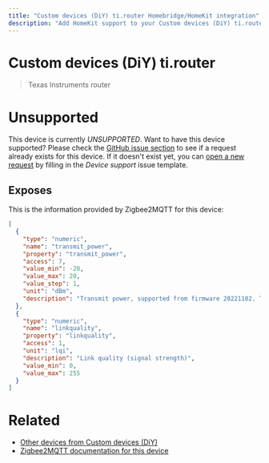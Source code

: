 ```yaml
---
title: "Custom devices (DiY) ti.router Homebridge/HomeKit integration"
description: "Add HomeKit support to your Custom devices (DiY) ti.router, using Homebridge, Zigbee2MQTT and homebridge-z2m."
---
```

<!---
This file has been GENERATED using src/docgen/docgen.ts
DO NOT EDIT THIS FILE MANUALLY!
-->
# Custom devices (DiY) ti.router
> Texas Instruments router


# Unsupported

This device is currently *UNSUPPORTED*.
Want to have this device supported? Please check the [GitHub issue section](https://github.com/itavero/homebridge-z2m/issues?q=ti.router) to see if a request already exists for this device.
If it doesn't exist yet, you can [open a new request](https://github.com/itavero/homebridge-z2m/issues/new?assignees=&labels=enhancement&template=device_support.yml&title=%5BDevice%5D+Custom%20devices%20(DiY)%20ti.router&model=Custom%20devices%20(DiY)%20ti.router&exposes=%5B%0A%20%20%7B%0A%20%20%20%20%22type%22%3A%20%22numeric%22%2C%0A%20%20%20%20%22name%22%3A%20%22transmit_power%22%2C%0A%20%20%20%20%22property%22%3A%20%22transmit_power%22%2C%0A%20%20%20%20%22access%22%3A%207%2C%0A%20%20%20%20%22value_min%22%3A%20-20%2C%0A%20%20%20%20%22value_max%22%3A%2020%2C%0A%20%20%20%20%22value_step%22%3A%201%2C%0A%20%20%20%20%22unit%22%3A%20%22dBm%22%2C%0A%20%20%20%20%22description%22%3A%20%22Transmit%20power%2C%20supported%20from%20firmware%2020221102.%20The%20max%20for%20CC1352%20is%2020%20dBm%20and%205%20dBm%20for%20CC2652%20(any%20higher%20value%20is%20converted%20to%205dBm)%22%0A%20%20%7D%2C%0A%20%20%7B%0A%20%20%20%20%22type%22%3A%20%22numeric%22%2C%0A%20%20%20%20%22name%22%3A%20%22linkquality%22%2C%0A%20%20%20%20%22property%22%3A%20%22linkquality%22%2C%0A%20%20%20%20%22access%22%3A%201%2C%0A%20%20%20%20%22unit%22%3A%20%22lqi%22%2C%0A%20%20%20%20%22description%22%3A%20%22Link%20quality%20(signal%20strength)%22%2C%0A%20%20%20%20%22value_min%22%3A%200%2C%0A%20%20%20%20%22value_max%22%3A%20255%0A%20%20%7D%0A%5D) by filling in the _Device support_ issue template.

## Exposes

This is the information provided by Zigbee2MQTT for this device:

```json
[
  {
    "type": "numeric",
    "name": "transmit_power",
    "property": "transmit_power",
    "access": 7,
    "value_min": -20,
    "value_max": 20,
    "value_step": 1,
    "unit": "dBm",
    "description": "Transmit power, supported from firmware 20221102. The max for CC1352 is 20 dBm and 5 dBm for CC2652 (any higher value is converted to 5dBm)"
  },
  {
    "type": "numeric",
    "name": "linkquality",
    "property": "linkquality",
    "access": 1,
    "unit": "lqi",
    "description": "Link quality (signal strength)",
    "value_min": 0,
    "value_max": 255
  }
]
```

# Related
* [Other devices from Custom devices (DiY)](../index.md#custom_devices_diy)
* [Zigbee2MQTT documentation for this device](https://www.zigbee2mqtt.io/devices/ti.router.html)